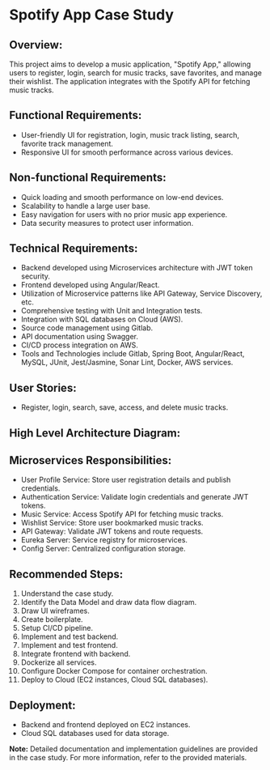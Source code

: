 # Spotify App Case Study

## Overview:
This project aims to develop a music application, "Spotify App," allowing users to register, login, search for music tracks, save favorites, and manage their wishlist. The application integrates with the Spotify API for fetching music tracks.

## Functional Requirements:
- User-friendly UI for registration, login, music track listing, search, favorite track management.
- Responsive UI for smooth performance across various devices.

## Non-functional Requirements:
- Quick loading and smooth performance on low-end devices.
- Scalability to handle a large user base.
- Easy navigation for users with no prior music app experience.
- Data security measures to protect user information.

## Technical Requirements:
- Backend developed using Microservices architecture with JWT token security.
- Frontend developed using Angular/React.
- Utilization of Microservice patterns like API Gateway, Service Discovery, etc.
- Comprehensive testing with Unit and Integration tests.
- Integration with SQL databases on Cloud (AWS).
- Source code management using Gitlab.
- API documentation using Swagger.
- CI/CD process integration on AWS.
- Tools and Technologies include Gitlab, Spring Boot, Angular/React, MySQL, JUnit, Jest/Jasmine, Sonar Lint, Docker, AWS services.

## User Stories:
- Register, login, search, save, access, and delete music tracks.

## High Level Architecture Diagram:


## Microservices Responsibilities:
- User Profile Service: Store user registration details and publish credentials.
- Authentication Service: Validate login credentials and generate JWT tokens.
- Music Service: Access Spotify API for fetching music tracks.
- Wishlist Service: Store user bookmarked music tracks.
- API Gateway: Validate JWT tokens and route requests.
- Eureka Server: Service registry for microservices.
- Config Server: Centralized configuration storage.

## Recommended Steps:
1. Understand the case study.
2. Identify the Data Model and draw data flow diagram.
3. Draw UI wireframes.
4. Create boilerplate.
5. Setup CI/CD pipeline.
6. Implement and test backend.
7. Implement and test frontend.
8. Integrate frontend with backend.
9. Dockerize all services.
10. Configure Docker Compose for container orchestration.
11. Deploy to Cloud (EC2 instances, Cloud SQL databases).

## Deployment:
- Backend and frontend deployed on EC2 instances.
- Cloud SQL databases used for data storage.

**Note:** Detailed documentation and implementation guidelines are provided in the case study. For more information, refer to the provided materials.
